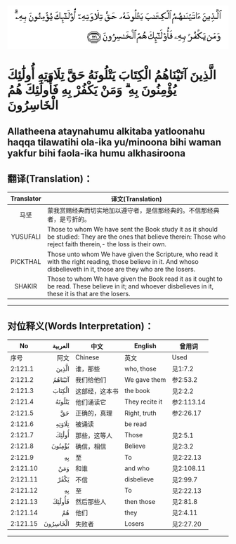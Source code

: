 ![002:121](images/002_121.gif)

#   الَّذِينَ آتَيْنَاهُمُ الْكِتَابَ يَتْلُونَهُ حَقَّ تِلَاوَتِهِ أُولَٰئِكَ يُؤْمِنُونَ بِهِ ۗ وَمَنْ يَكْفُرْ بِهِ فَأُولَٰئِكَ هُمُ الْخَاسِرُونَ 

## Allatheena ataynahumu alkitaba yatloonahu haqqa tilawatihi ola-ika yu/minoona bihi waman yakfur bihi faola-ika humu alkhasiroona

## 翻译(Translation)：

| Translator | 译文(Translation)                                            |
|:----------:| ------------------------------------------------------------ |
| 马坚       | 蒙我赏赐经典而切实地加以遵守者，是信那经典的。不信那经典者，是亏折的。 |
| YUSUFALI   | Those to whom We have sent the Book study it as it should be studied: They are the ones that believe therein: Those who reject faith therein,- the loss is their own. |
| PICKTHAL   | Those unto whom We have given the Scripture, who read it with the right reading, those believe in it. And whoso disbelieveth in it, those are they who are the losers. |
| SHAKIR     | Those to whom We have given the Book read it as it ought to be read. These believe in it; and whoever disbelieves in it, these it is that are the losers. |

---

## 对位释义(Words Interpretation)：

| No       | العربية  | 中文           | English        | 曾用词     |
| -------- | --------:| -------------- | -------------- | ---------- |
| 序号     | 阿文     | Chinese        | 英文           | Used     |
| 2:121.1  | الَّذِينَ | 谁，那些       | who, those     | 见1:7.2    |
| 2:121.2  | آتَيْنَاهُمُ | 我们给他们     | We gave them   | 参2:53.2   |
| 2:121.3  | الْكِتَابَ | 这部经，这本书 | the book       | 见2:2.2    |
| 2:121.4  | يَتْلُونَهُ | 他们诵读它     | They recite it | 参2:113.14 |
| 2:121.5  | حَقَّ  | 正确的，真理   | Right, truth   | 参2:26.17  |
| 2:121.6  | تِلَاوَتِهِ | 被诵读         | be read        |            |
| 2:121.7  | أُولَٰئِكَ | 那些，这等人   | Those          | 见2:5.1    |
| 2:121.8  | يُؤْمِنُونَ | 确信，相信     | Believe        | 见2:3.2    |
| 2:121.9  | بِهِ   | 至             | To             | 见2:22.13  |
| 2:121.10 | وَمَنْ | 和谁           | and who        | 见2:108.11 |
| 2:121.11 | يَكْفُرْ | 不信           | disbelieve     | 见2:99.7   |
| 2:121.12 | بِهِ   | 至             | To             | 见2:22.13  |
| 2:121.13 | فَأُولَٰئِكَ | 然后那些人     | then those     | 见2:81.8   |
| 2:121.14 | هُمُ   | 他们           | they           | 见2:4.11   |
| 2:121.15 | الْخَاسِرُونَ | 失败者         | Losers         | 见2:27.20  |

---
